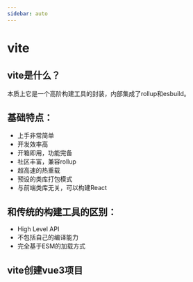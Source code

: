 ```yaml
---
sidebar: auto
---
```


# vite

## vite是什么？
本质上它是一个高阶构建工具的封装，内部集成了rollup和esbuild。

## 基础特点：
- 上手非常简单
- 开发效率高
- 开箱即用，功能完备
- 社区丰富，兼容rollup
- 超高速的热重载
- 预设的类库打包模式
- 与前端类库无关，可以构建React

## 和传统的构建工具的区别：
- High Level API
- 不包括自己的编译能力
- 完全基于ESM的加载方式 

## vite创建vue3项目





